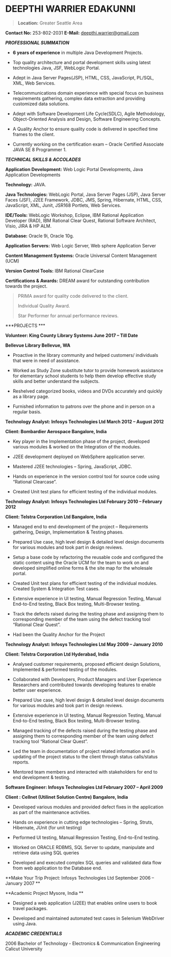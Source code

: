DEEPTHI WARRIER EDAKUNNI
========================

> **Location:** Greater Seattle Area

**Contact No:** 253-802-2031 **E-Mail:** <deepthi.warrier@gmail.com>

***PROFESSIONAL SUMMATION***

-   **6 years of experience** in multiple Java Development Projects.

-   Top quality architecture and portal development skills using latest
    technologies Java, JSF, WebLogic Portal.

-   Adept in Java Server Pages(JSP), HTML, CSS, JavaScript, PL/SQL, XML,
    Web Services.

-   Telecommunications domain experience with special focus on business
    requirements gathering, complex data extraction and providing
    customized data solutions.

-   Adept with Software Development Life Cycle(SDLC), Agile Methodology,
    Object-Oriented Analysis and Design, Software Engineering Concepts.

-   A Quality Anchor to ensure quality code is delivered in specified
    time frames to the client.

-   Currently working on the certification exam – Oracle Certified
    Associate JAVA SE 8 Programmer 1.

***TECHNICAL SKILLS & ACCOLADES***

**Application** **Development:** Web Logic Portal Developments, Java
Application Developments

**Technology:** JAVA.

**Java Technologies:** WebLogic Portal, Java Server Pages (JSP), Java
Server Faces (JSF), J2EE Framework, JDBC, JMS, Spring, Hibernate, HTML,
CSS, JavaScript, XML, Junit, JSR168 Portlets, Web Services.

**IDE/Tools:** WebLogic Workshop, Eclipse, IBM Rational Application
Developer (RAD), IBM Rational Clear Quest, Rational Software Architect,
Visio, JIRA & HP ALM.

**Database:** Oracle 9i, Oracle 10g.

**Application Servers:** Web Logic Server, Web sphere Application Server

**Content Management Systems:** Oracle Universal Content Management
(UCM)

**Version Control Tools:** IBM Rational ClearCase

**Certifications & Awards:** DREAM award for outstanding contribution
towards the project.

> PRIMA award for quality code delivered to the client.
>
> Individual Quality Award.
>
> Star Performer for annual performance reviews.

***PROJECTS ***

**Volunteer: King County Library Systems June 2017 – Till Date**

**Bellevue Library Bellevue, WA**

-   Proactive in the library community and helped customers/ individuals
    that were in need of assistance.

-   Worked as Study Zone substitute tutor to provide homework assistance
    for elementary school students to help them develop effective study
    skills and better understand the subjects.

-   Reshelved categorized books, videos and DVDs accurately and quickly
    as a library page.

-   Furnished information to patrons over the phone and in person on a
    regular basis.

**Technology Analyst: Infosys Technologies Ltd March 2012 – August
2012**

**Client: Bombardier Aerospace Bangalore, India**

-   Key player in the Implementation phase of the project, developed
    various modules & worked on the Integration of the modules.

-   J2EE development deployed on WebSphere application server.

-   Mastered J2EE technologies – Spring, JavaScript, JDBC.

-   Hands on experience in the version control tool for source code
    using “Rational Clearcase”.

-   Created Unit test plans for efficient testing of the individual
    modules.

**Technology Analyst: Infosys Technologies Ltd February 2010 – February
2012**

**Client: Telstra Corporation Ltd Bangalore, India**

-   Managed end to end development of the project – Requirements
    gathering, Design, Implementation & Testing phases.

-   Prepared Use case, high level design & detailed level design
    documents for various modules and took part in design reviews.

-   Setup a base code by refactoring the reusable code and configured
    the static content using the Oracle UCM for the team to work on and
    developed simplified online forms & the site map for the wholesale
    portal.

<!-- -->

-   Created Unit test plans for efficient testing of the individual
    modules. Created System & Integration Test cases.

-   Extensive experience in UI testing, Manual Regression Testing,
    Manual End-to-End testing, Black Box testing, Multi-Browser testing.

-   Track the defects raised during the testing phase and assigning them
    to corresponding member of the team using the defect tracking tool
    “Rational Clear Quest”.

-   Had been the Quality Anchor for the Project

**Technology Analyst: Infosys Technologies Ltd May 2009 – January 2010**

**Client: Telstra Corporation Ltd Hyderabad, India**

-   Analysed customer requirements, proposed efficient design Solutions,
    Implemented & performed testing of the modules.

-   Collaborated with Developers, Product Managers and User Experience
    Researchers and contributed towards developing features to enable
    better user experience.

-   Prepared Use case, high level design & detailed level design
    documents for various modules and took part in design reviews.

-   Extensive experience in UI testing, Manual Regression Testing,
    Manual End-to-End testing, Black Box testing, Multi-Browser testing.

-   Managed tracking of the defects raised during the testing phase and
    assigning them to corresponding member of the team using defect
    tracking tool “Rational Clear Quest”.

-   Led the team in documentation of project related information and in
    updating of the project status to the client through status
    calls/status reports.

-   Mentored team members and interacted with stakeholders for end to
    end development & testing.

**Software Engineer: Infosys Technologies Ltd February 2007 – April
2009**

**Client : Cellnet (Utilinet Solution Centre) Bangalore, India**

-   Developed various modules and provided defect fixes in the
    application as part of the maintenance activities.

-   Hands on experience in cutting edge technologies – Spring, Struts,
    Hibernate, JUnit (for unit testing)

-   Performed UI testing, Manual Regression Testing, End-to-End testing.

-   Worked on ORACLE RDBMS, SQL Server to update, manipulate and
    retrieve data using SQL queries

-   Developed and executed complex SQL queries and validated data flow
    from web application to the Database end.

**Make Your Trip Project: Infosys Technologies Ltd September 2006 –
January 2007 **

**Academic Project Mysore, India **

-   Designed a web application (J2EE) that enables online users to book
    travel packages.

-   Developed and maintained automated test cases in Selenium WebDriver
    using Java.

***ACADEMIC CREDENTIALS***

2006 Bachelor of Technology - Electronics & Communication Engineering
Calicut University
